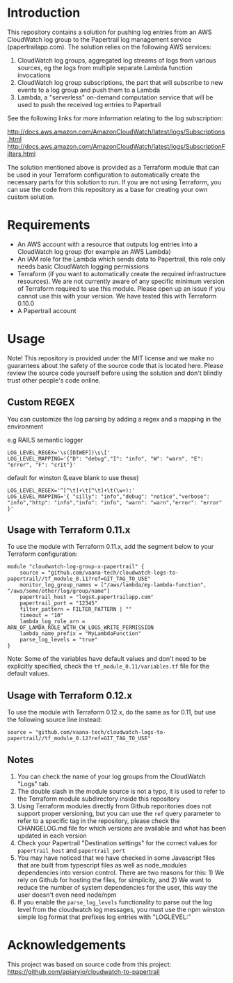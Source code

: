 # Introduction

This repository contains a solution for pushing log entries from an AWS CloudWatch log group to the Papertrail log management service (papertrailapp.com). The solution relies on the following AWS services:

1. CloudWatch log groups, aggregated log streams of logs from various sources, eg the logs from multiple separate Lambda function invocations
2. CloudWatch log group subscriptions, the part that will subscribe to new events to a log group and push them to a Lambda
3. Lambda, a "serverless" on-demand computation service that will be used to push the received log entries to Papertrail

See the following links for more information relating to the log subscription:

http://docs.aws.amazon.com/AmazonCloudWatch/latest/logs/Subscriptions.html
http://docs.aws.amazon.com/AmazonCloudWatch/latest/logs/SubscriptionFilters.html

The solution mentioned above is provided as a Terraform module that can be used in your Terraform configuration to automatically create the necessary parts for this solution to run. If you are not using Terraform, you can use the code from this repository as a base for creating your own custom solution.

# Requirements

- An AWS account with a resource that outputs log entries into a CloudWatch log group (for example an AWS Lambda)
- An IAM role for the Lambda which sends data to Papertrail, this role only needs basic CloudWatch logging permissions
- Terraform (if you want to automatically create the required infrastructure resources). We are not currently aware of any specific minimum version of Terraform required to use this module. Please open up an issue if you cannot use this with your version. We have tested this with Terraform 0.10.0
- A Papertrail account

# Usage

Note! This repository is provided under the MIT license and we make no guarantees about the safety of the source code that is located here. Please review the source code yourself before using the solution and don't blindly trust other people's code online.

## Custom REGEX

You can customize the log parsing by adding a regex and a mapping in the environment

e.g RAILS semantic logger

```
LOG_LEVEL_REGEX='\s([DIWEF])\s\['
LOG_LEVEL_MAPPING='{"D": "debug","I": "info", "W": "warn", "E": "error", "F": "crit"}'
```

default for winston (Leave blank to use these)

```
LOG_LEVEL_REGEX='^[^\t]+\t[^\t]+\t(\w+):'
LOG_LEVEL_MAPPING='{ "silly": "info","debug": "notice","verbose": "info","http": "info","info": "info", "warn": "warn","error": "error" }'
```

## Usage with Terraform 0.11.x

To use the module with Terraform 0.11.x, add the segment below to your Terraform configuration:

```
module "cloudwatch-log-group-x-papertrail" {
    source = "github.com/vaana-tech/cloudwatch-logs-to-papertrail//tf_module_0.11?ref=GIT_TAG_TO_USE"
    monitor_log_group_names = ["/aws/lambda/my-lambda-function", "/aws/some/other/log/group/name"]
    papertrail_host = "logsX.papertrailapp.com"
    papertrail_port = "12345"
    filter_pattern = FILTER_PATTERN | ""
    timeout = "10"
    lambda_log_role_arn = ARN_OF_LAMDA_ROLE_WITH_CW_LOGS_WRITE_PERMISSION
    lambda_name_prefix = "MyLambdaFunction"
    parse_log_levels = "true"
}
```

Note: Some of the variables have default values and don't need to be explicitly specified, check the `tf_module_0.11/variables.tf` file for the default values.

## Usage with Terraform 0.12.x

To use the module with Terraform 0.12.x, do the same as for 0.11, but use the following source line instead:
```
source = "github.com/vaana-tech/cloudwatch-logs-to-papertrail//tf_module_0.12?ref=GIT_TAG_TO_USE"
```

## Notes

1. You can check the name of your log groups from the CloudWatch "Logs" tab.
2. The double slash in the module source is not a typo, it is used to refer to the Terraform module subdirectory inside this repository
3. Using Terraform modules directly from Github reporitories does not support proper versioning, but you can use the `ref` query parameter to refer to a specific tag in the repository, please check the CHANGELOG.md file for which versions are available and what has been updated in each version
4. Check your Papertrail "Destination settings" for the correct values for `papertrail_host` and `papertrail_port`
5. You may have noticed that we have checked in some Javascript files that are built from typescript files as well as node_modules dependencies into version control. There are two reasons for this: 1) We rely on Github for hosting the files, for simplicity, and 2) We want to reduce the number of system dependencies for the user, this way the user doesn't even need node/npm
6. If you enable the `parse_log_levels` functionality to parse out the log level from the cloudwatch log messages, you must use the npm winston simple log format that prefixes log entries with "LOGLEVEL:"

# Acknowledgements

This project was based on source code from this project: https://github.com/apiaryio/cloudwatch-to-papertrail
